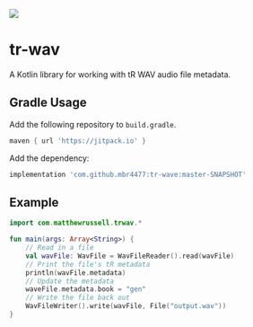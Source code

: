 [![](https://jitpack.io/v/mbr4477/tr-wave.svg)](https://jitpack.io/#mbr4477/tr-wave)

# tr-wav
A Kotlin library for working with tR WAV audio file metadata.

## Gradle Usage
Add the following repository to `build.gradle`.
```groovy
maven { url 'https://jitpack.io' }
```
Add the dependency:
```groovy
implementation 'com.github.mbr4477:tr-wave:master-SNAPSHOT'
```
## Example
```kotlin
import com.matthewrussell.trwav.*

fun main(args: Array<String>) {
    // Read in a file
    val wavFile: WavFile = WavFileReader().read(wavFile)
    // Print the file's tR metadata
    println(wavFile.metadata)
    // Update the metadata
    waveFile.metadata.book = "gen"
    // Write the file back out
    WavFileWriter().write(wavFile, File("output.wav"))
}
```